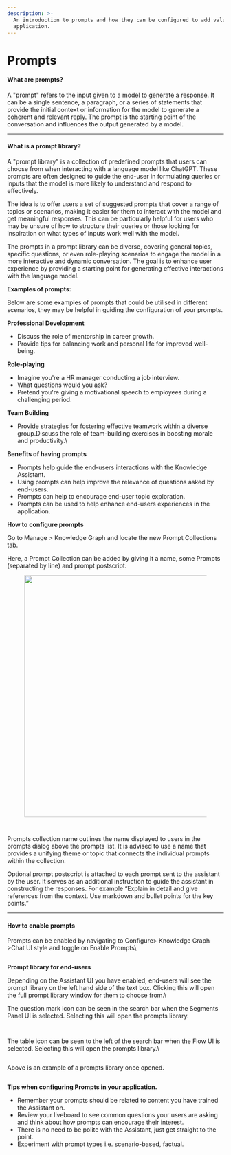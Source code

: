 ```yaml
---
description: >-
  An introduction to prompts and how they can be configured to add value in your
  application.
---
```


# Prompts

#### What are prompts?&#x20;

A "prompt" refers to the input given to a model to generate a response. It can be a single sentence, a paragraph, or a series of statements that provide the initial context or information for the model to generate a coherent and relevant reply. The prompt is the starting point of the conversation and influences the output generated by a model.

***

#### What is a prompt library?&#x20;

A "prompt library" is a collection of predefined prompts that users can choose from when interacting with a language model like ChatGPT. These prompts are often designed to guide the end-user in formulating queries or inputs that the model is more likely to understand and respond to effectively.

The idea is to offer users a set of suggested prompts that cover a range of topics or scenarios, making it easier for them to interact with the model and get meaningful responses. This can be particularly helpful for users who may be unsure of how to structure their queries or those looking for inspiration on what types of inputs work well with the model.

The prompts in a prompt library can be diverse, covering general topics, specific questions, or even role-playing scenarios to engage the model in a more interactive and dynamic conversation. The goal is to enhance user experience by providing a starting point for generating effective interactions with the language model.



**Examples of prompts:**

Below are some examples of prompts that could be utilised in different scenarios, they may be helpful in guiding the configuration of your prompts.&#x20;



**Professional Development**

* Discuss the role of mentorship in career growth.
* Provide tips for balancing work and personal life for improved well-being.



**Role-playing**

* Imagine you're a HR manager conducting a job interview.&#x20;
* What questions would you ask?
* Pretend you're giving a motivational speech to employees during a challenging period.



**Team Building**

* Provide strategies for fostering effective teamwork within a diverse group.Discuss the role of team-building exercises in boosting morale and productivity.\


**Benefits of having prompts**

* Prompts help guide the end-users interactions with the Knowledge Assistant.&#x20;
* Using prompts can help improve the relevance of questions asked by end-users.
* Prompts can help to encourage end-user topic exploration.
* Prompts can be used to help enhance end-users experiences in the application.&#x20;



**How to configure prompts**

Go to Manage > Knowledge Graph and locate the new Prompt Collections tab.

Here, a Prompt Collection can be added by giving it a name, some Prompts (separated by line) and prompt postscript.

<div align="left">

<figure><img src="https://lh7-us.googleusercontent.com/qop-m_xG80Gvg-FK9HYN-eELfZr6qTh6a3V1nf1lQCk8xoZjODIFLH5gYnfrf0BplYUOU8gegCAK8A4Ew3Wh2pDmBHvlKNyu9v79UqRgfy54urEg4rZFJV8wjcyHkTLIs3eDKfuHD9lTx5JRuz8rfag" alt="" width="563"><figcaption></figcaption></figure>

</div>

<figure><img src="https://lh7-us.googleusercontent.com/AVEGul0BqiC6noC9kSfQn9zUgTOYKnfWrAdLc49Yh5r3KvgQLYf1oYMbsaHoiSc0LPX4AxLKG9j0aVNPFojsC_a0EkSZLcn0jDu4JF4vpvK8y0SYAyywS-C7mYC-s2Nsiznb3y0xw2wHkY3H-Ore0Us" alt=""><figcaption></figcaption></figure>

<figure><img src="https://lh7-us.googleusercontent.com/q3p9laLbcTmk5CM27gmFGzAplQbMsjvWnmKbD_RtFiYxT0VGtTVxqrm4qrwNwhbFU-KNye1r_D8MbqbAnTDPYAnjEqEJMPCEKlrM2Hk2jg5QcKBr5zoz5mXNGLWuSzIQs7bD8LIdZ9JuSXdvaYcB8JQ" alt=""><figcaption></figcaption></figure>

Prompts collection name outlines the name displayed to users in the prompts dialog above the prompts list. It is advised to use a name that provides a unifying theme or topic that connects the individual prompts within the collection.&#x20;



Optional prompt postscript is attached to each prompt sent to the assistant by the user. It serves as an additional instruction to guide the assistant in constructing the responses. For example “Explain in detail and give references from the context. Use markdown and bullet points for the key points.”&#x20;



***

#### How to enable prompts

Prompts can be enabled by navigating to Configure> Knowledge Graph >Chat UI style and toggle on Enable Prompts\


<figure><img src="https://lh7-us.googleusercontent.com/bopwyusoVy0yjDy_0DLkV7-2wCY0NfqSsaGQ75g_ybY-o9dqIrpD4KLAPiKDluqkE-tPJsft_TK_miX1T5xfDdGPKqDlohjhara7O2ZHRxPJtDXWhIZc54R019AsiJSQeJcxVyjtV_vEUdP8h5kXn0E" alt=""><figcaption></figcaption></figure>

**Prompt library for end-users**

Depending on the Assistant UI you have enabled, end-users will see the prompt library on the left hand side of the text box. Clicking this will open the full prompt library window for them to choose from.\


The question mark icon can be seen in the search bar when the Segments Panel UI is selected. Selecting this will open the prompts library.

<figure><img src="https://lh7-us.googleusercontent.com/p1fFglltN-otVqpRqdvcouot-PSfOsI5x_yh3Pz9ez9MWbUDXjRZjuL0FDGG88b0HQmDTo9OC9WHi0ZY1Z8Up-DMo7sauaMnio3MBpVuqkX9ldSweeRFupuDnlqXZ5QMg2-J9wWAfDN0uFZw--BoTII" alt=""><figcaption></figcaption></figure>

<figure><img src="https://lh7-us.googleusercontent.com/B4voYQZriQ9oUR69shxGTro6QgCgn8wQBI5b6oFC2mgLVO597zNlqixsEWoJIRU2fUfEHapNq0G6dq3gB-DoMEwYvbMzmn3uuiRxwbI7w3tFZX6UQGszlK80yj4DR908lP4rDY2TinSWyArkUJjHCik" alt=""><figcaption></figcaption></figure>

The table icon can be seen to the left of the search bar when the Flow UI is selected. Selecting this will open the prompts library.\


<figure><img src="https://lh7-us.googleusercontent.com/Nm9dHGD9kNjTb-WLzWwv_LF5r67PBKiHnlTHA6IUPONp8r9AsYB3Uahe2Vnc5TKNrByQhu_EISZqk8uJC759VCkPXvePtAq7HFNe_SRp5ghuWoYUdB1g9teJGuySJcTpfScsPqz_KjtZcvksmrSDp44" alt=""><figcaption></figcaption></figure>

Above is an example of a prompts library once opened.&#x20;

<figure><img src="https://lh7-us.googleusercontent.com/81YLqjKK6SCjBkluEJpOjhj6GlZ2uOlcc2mRnu6EKtjzoiehsO5-p-N_OPri2OIETUBMU9y9Wl5cSBm8u-NoTw04YRmB3ty5n33JEbvOtiKZEk4evgoeYlE6vDmC3GmvfHtX5a0wBYzwNqH39RVYe1g" alt=""><figcaption></figcaption></figure>



**Tips when configuring Prompts in your application.**

* Remember your prompts should be related to content you have trained the Assistant on.
* Review your liveboard to see common questions your users are asking and think about how prompts can encourage their interest.
* There is no need to be polite with the Assistant, just get straight to the point.
* Experiment with prompt types i.e. scenario-based, factual.
